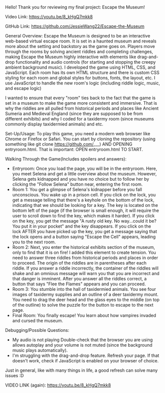 Hello! Thank you for reviewing my final project: Escape the Museum!

Video Link: https://youtu.be/8_kHgQ7mkk8

GitHub Link: https://github.com/JessieWang22/Escape-the-Museum 

General Overview:
Escape the Museum is designed to be an interactive web-based virtual escape room. It is set in a haunted museum and reveals more about the setting and backstory as the game goes on. Players move through the rooms by solving ancient riddles and completing challenges, making Escape the Museum highly interactive with elements like drag-and-drop functionality and audio controls (for starting and stopping the creepy ambient background music). I developed the game using HTML, CSS, and JavaScript. Each room has its own HTML structure and there is custom CSS styling for each room and global styles for buttons, fonts, the layout, etc. I use JavaScript to handle the new room's logic (including riddle logic, music, and escape logic)

I wanted to ensure that every "room" ties back to the fact that the game is set in a museum to make the game more consistent and immersive. That is why the riddles are all pulled from historical periods and places like Ancient Sumeria and Medieval England (since they are supposed to be from different exhibits) and why I coded for a taxidermy room (since museums commonly display taxidermied animals) and etc.

Set-Up/Usage:
To play this game, you need a modern web browser like Chrome or Firefox or Safari. You can start by cloning the repository (using something like git clone https://github.com/___) AND OPENING entryroom.html. That is important: OPEN entryroom.html TO START.

Walking Through the Game(Includes spoilers and answers):
- Entryroom: Once you load the page, you will be in the entryroom. Here, you meet Selena and get a little overview about the museum. However, Selena gets kidnapped and you have no choice but to follow her by clicking the "Follow Selena" button near, entering the first room.
- Room 1: You get a glimpse of Selena's kidnapper before you fall unconscious. You wake up in a prison cell. If you click on the lock, you get a message telling that there's a keyhole on the bottom of the lock, indicating that we should be looking for a key. The key is located on the bottom left of the page (if the browser is small enough, it will require the user to scroll down to find the key, which makes it harder). If you click on the key, you get the message "A rusty old key. No way...could it be? You put it in your pocket" and the key disappears. If you click on the lock AFTER you have picked up the key, you get a message saying that the lock opens and a button saying "Escape the Cell" appears, leading you to the next room. 
- Room 2: Next, you enter the historical exhibits section of the museum, only to find that it is on fire! I added this element to create tension. You need to answer three riddles from historical periods and places in order to proceed. The origin of the riddles are in parentheses after each riddle. If you answer a riddle incorrectly, the container of the riddles will shake and an omnious message will warn you that you are incorrect and that danger is imminent. After you answer all the riddles correct, a button that says "Flee the Flames" appears and you can proceed.
- Room 3: You stumble into the hall of taxidermied animals. You see four images of taxidermy supplies and an outline of a deer taxidermy mount. You need to drag the deer head and the glass eyes to the middle (on top of the outline) to solve the puzzle for the button to escape to the next page. 
- Final Room: You finally escape! You learn about how vampires invaded and cursed the museum. 

Debugging/Possible Questions:
- My audio is not playing
Double-check that the browser you are using allows autoplay and your volume is not muted (since the background music plays automatically).
- I'm struggling with the drag-and-drop feature. 
Refresh your page. If that doesn't work, check if JavaScript is enabled on your browser of choice. 

Just in general, like with many things in life, a good refresh can solve many issues :D 

VIDEO LINK (again): https://youtu.be/8_kHgQ7mkk8


